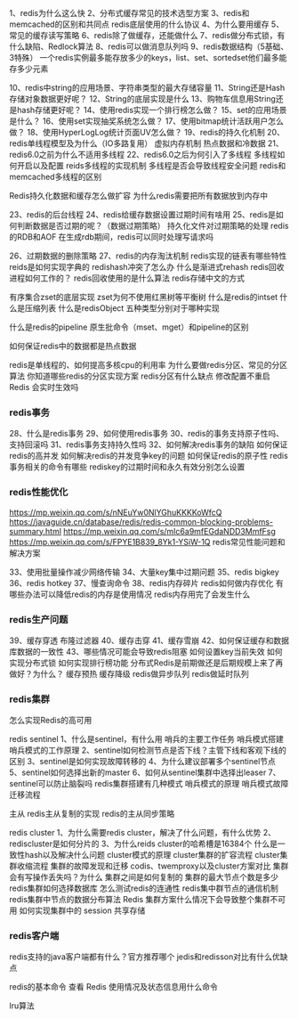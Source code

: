 1、redis为什么这么快
2、分布式缓存常见的技术选型方案
3、redis和memcached的区别和共同点
redis底层使用的什么协议
4、为什么要用缓存
5、常见的缓存读写策略
6、redis除了做缓存，还能做什么
7、redis做分布式锁，有什么缺陷、Redlock算法
8、redis可以做消息队列吗
9、redis数据结构（5基础、3特殊）
一个redis实例最多能存放多少的keys，list、set、sortedset他们最多能存多少元素

10、redis中string的应用场景、字符串类型的最大存储容量
11、String还是Hash存储对象数据更好呢？
12、String的底层实现是什么
13、购物车信息用String还是hash存储更好呢？
14、使用redis实现一个排行榜怎么做？
15、set的应用场景是什么？
16、使用set实现抽奖系统怎么做？
17、使用bitmap统计活跃用户怎么做？
18、使用HyperLogLog统计页面UV怎么做？
19、redis的持久化机制
20、redis单线程模型及为什么（IO多路复用）
虚拟内存机制
热点数据和冷数据
21、redis6.0之前为什么不适用多线程
22、redis6.0之后为何引入了多线程
多线程如何开启以及配置
reids多线程的实现机制
多线程是否会导致线程安全问题
redis和memcached多线程的区别

Redis持久化数据和缓存怎么做扩容
为什么redis需要把所有数据放到内存中


23、redis的后台线程
24、redis给缓存数据设置过期时间有啥用
25、redis是如何判断数据是否过期的呢？（数据过期策略）
持久化文件对过期策略的处理
redis的RDB和AOF
在生成rdb期间，redis可以同时处理写请求吗

26、过期数据的删除策略
27、redis的内存淘汰机制
redis实现的链表有哪些特性
reids是如何实现字典的
redishash冲突了怎么办
什么是渐进式rehash
redis回收进程如何工作的？
redis回收使用的是什么算法
redis存储中文的方式


有序集合zset的底层实现
zset为何不使用红黑树等平衡树
什么是redis的intset
什么是压缩列表
什么是redisObject
五种类型分别对于哪种实现

什么是redis的pipeline
原生批命令（mset、mget）和pipeline的区别

如何保证redis中的数据都是热点数据

redis是单线程的、如何提高多核cpu的利用率
为什么要做redis分区、常见的分区算法
你知道哪些redis的分区实现方案
redis分区有什么缺点
修改配置不重启 Redis 会实时生效吗


### redis事务
28、什么是redis事务
29、如何使用redis事务
30、redis的事务支持原子性吗、支持回滚吗
31、redis事务支持持久性吗
32、如何解决redis事务的缺陷
如何保证redis的高并发
如何解决redis的并发竞争key的问题
如何保证redis的原子性
redis事务相关的命令有哪些
rediskey的过期时间和永久有效分别怎么设置



### redis性能优化
https://mp.weixin.qq.com/s/nNEuYw0NlYGhuKKKKoWfcQ
https://javaguide.cn/database/redis/redis-common-blocking-problems-summary.html
https://mp.weixin.qq.com/s/mIc6a9mfEGdaNDD3MmfFsg
https://mp.weixin.qq.com/s/FPYE1B839_8Yk1-YSiW-1Q
redis常见性能问题和解决方案

33、使用批量操作减少网络传输
34、大量key集中过期问题
35、redis bigkey
36、redis hotkey
37、慢查询命令
38、redis内存碎片
redis如何做内存优化
有哪些办法可以降低redis的内存是使用情况
redis内存用完了会发生什么

### redis生产问题
39、缓存穿透
布隆过滤器
40、缓存击穿
41、缓存雪崩
42、如何保证缓存和数据库数据的一致性
43、哪些情况可能会导致redis阻塞
如何设置key当前失效
如何实现分布式锁
如何实现排行榜功能
分布式Redis是前期做还是后期规模上来了再做好？为什么？
缓存预热
缓存降级
redis做异步队列
redis做延时队列



### redis集群
怎么实现Redis的高可用

redis sentinel
1、什么是sentinel，有什么用
哨兵的主要工作任务
哨兵模式搭建
哨兵模式的工作原理
2、sentinel如何检测节点是否下线？主管下线和客观下线的区别
3、sentinel是如何实现故障转移的
4、为什么建议部署多个sentinel节点
5、sentinel如何选择出新的master
6、如何从sentinel集群中选择出leaser
7、sentinel可以防止脑裂吗
redis集群搭建有几种模式
哨兵模式的原理
哨兵模式故障迁移流程


主从
redis主从复制的实现
redis的主从同步策略



redis cluster
1、为什么需要redis cluster，解决了什么问题，有什么优势
2、rediscluster是如何分片的
3、为什么reids cluster的哈希槽是16384个
什么是一致性hash以及解决什么问题
cluster模式的原理
cluster集群的扩容流程
cluster集群收缩流程
集群的故障发现和迁移
codis、twemproxy以及cluster方案对比
集群会有写操作丢失吗？为什么
集群之间是如何复制的
集群的最大节点个数是多少
redis集群如何选择数据库
怎么测试redis的连通性
redis集中群节点的通信机制
redis集群中节点的数据分布算法
Redis 集群方案什么情况下会导致整个集群不可用
如何实现集群中的 session 共享存储


### redis客户端
redis支持的java客户端都有什么？官方推荐哪个
jedis和redisson对比有什么优缺点





redis的基本命令
查看 Redis 使用情况及状态信息用什么命令


lru算法












